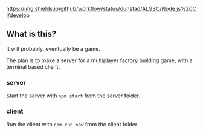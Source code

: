 https://img.shields.io/github/workflow/status/dunstad/ALGSC/Node.js%20CI/develop

## What is this?

It will probably, eventually be a game.

The plan is to make a server for a multiplayer factory building game, with a terminal based client.

### server

Start the server with ```npm start``` from the server folder.

### client

Run the client with ```npm run now``` from the client folder.
